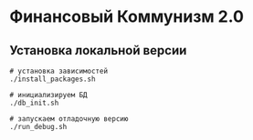 # Финансовый Коммунизм 2.0

## Установка локальной версии


```
# установка зависимостей
./install_packages.sh

# инициализируем БД
./db_init.sh

# запускаем отладочную версию
./run_debug.sh
```

